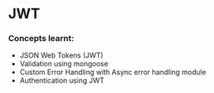 # JWT

### Concepts learnt:

- JSON Web Tokens (JWT)
- Validation using mongoose
- Custom Error Handling with Async error handling module
- Authentication using JWT
